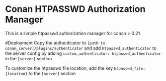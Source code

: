 # Conan HTPASSWD Authorization Manager

This is a simple htpasswd authorization manager for conan > 0.21

#Deployment
Copy the authenticator to `[path to conan_server]/plugins/authenticator` and add `htpasswd_authenticator` to the server config by adding 
`custom_authenticator: htpasswd_authenticator` in the `[server]` section

To customize the htpasswd file location, add the key
`htpasswd_file: {location}` to the `[server]` section



